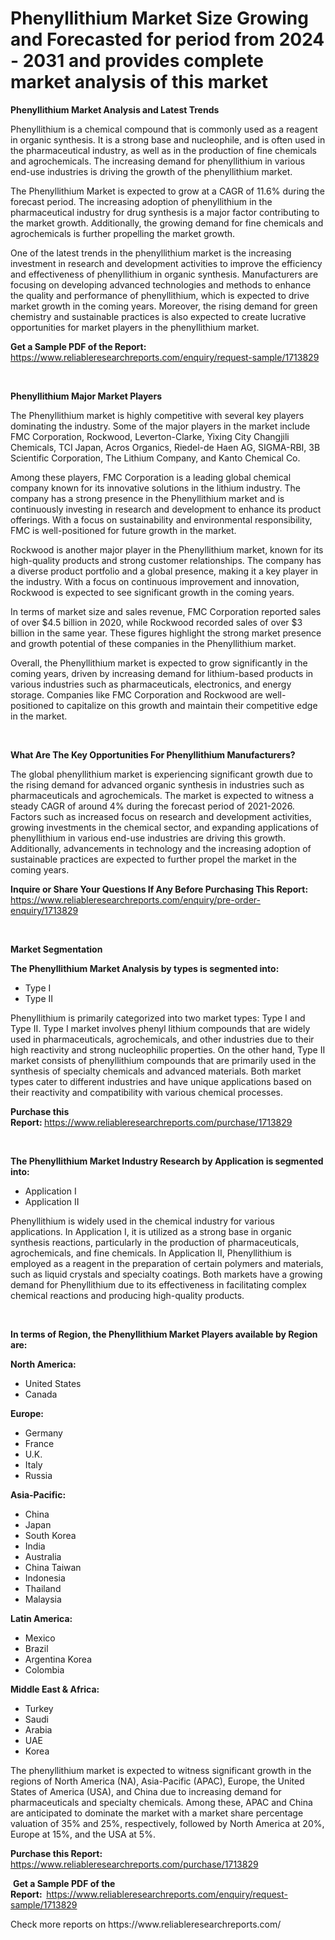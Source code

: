 <p><h1>Phenyllithium Market Size Growing and Forecasted for period from 2024 - 2031 and provides complete market analysis of this market</h1></p><p><strong>Phenyllithium Market Analysis and Latest Trends</strong></p>
<p><p>Phenyllithium is a chemical compound that is commonly used as a reagent in organic synthesis. It is a strong base and nucleophile, and is often used in the pharmaceutical industry, as well as in the production of fine chemicals and agrochemicals. The increasing demand for phenyllithium in various end-use industries is driving the growth of the phenyllithium market.</p><p>The Phenyllithium Market is expected to grow at a CAGR of 11.6% during the forecast period. The increasing adoption of phenyllithium in the pharmaceutical industry for drug synthesis is a major factor contributing to the market growth. Additionally, the growing demand for fine chemicals and agrochemicals is further propelling the market growth.</p><p>One of the latest trends in the phenyllithium market is the increasing investment in research and development activities to improve the efficiency and effectiveness of phenyllithium in organic synthesis. Manufacturers are focusing on developing advanced technologies and methods to enhance the quality and performance of phenyllithium, which is expected to drive market growth in the coming years. Moreover, the rising demand for green chemistry and sustainable practices is also expected to create lucrative opportunities for market players in the phenyllithium market.</p></p>
<p><strong>Get a Sample PDF of the Report:&nbsp;</strong> <a href="https://www.reliableresearchreports.com/enquiry/request-sample/1713829">https://www.reliableresearchreports.com/enquiry/request-sample/1713829</a></p>
<p>&nbsp;</p>
<p><strong>Phenyllithium Major Market Players</strong></p>
<p><p>The Phenyllithium market is highly competitive with several key players dominating the industry. Some of the major players in the market include FMC Corporation, Rockwood, Leverton-Clarke, Yixing City Changjili Chemicals, TCI Japan, Acros Organics, Riedel-de Haen AG, SIGMA-RBI, 3B Scientific Corporation, The Lithium Company, and Kanto Chemical Co.</p><p>Among these players, FMC Corporation is a leading global chemical company known for its innovative solutions in the lithium industry. The company has a strong presence in the Phenyllithium market and is continuously investing in research and development to enhance its product offerings. With a focus on sustainability and environmental responsibility, FMC is well-positioned for future growth in the market.</p><p>Rockwood is another major player in the Phenyllithium market, known for its high-quality products and strong customer relationships. The company has a diverse product portfolio and a global presence, making it a key player in the industry. With a focus on continuous improvement and innovation, Rockwood is expected to see significant growth in the coming years.</p><p>In terms of market size and sales revenue, FMC Corporation reported sales of over $4.5 billion in 2020, while Rockwood recorded sales of over $3 billion in the same year. These figures highlight the strong market presence and growth potential of these companies in the Phenyllithium market.</p><p>Overall, the Phenyllithium market is expected to grow significantly in the coming years, driven by increasing demand for lithium-based products in various industries such as pharmaceuticals, electronics, and energy storage. Companies like FMC Corporation and Rockwood are well-positioned to capitalize on this growth and maintain their competitive edge in the market.</p></p>
<p>&nbsp;</p>
<p><strong>What Are The Key Opportunities For Phenyllithium Manufacturers?</strong></p>
<p><p>The global phenyllithium market is experiencing significant growth due to the rising demand for advanced organic synthesis in industries such as pharmaceuticals and agrochemicals. The market is expected to witness a steady CAGR of around 4% during the forecast period of 2021-2026. Factors such as increased focus on research and development activities, growing investments in the chemical sector, and expanding applications of phenyllithium in various end-use industries are driving this growth. Additionally, advancements in technology and the increasing adoption of sustainable practices are expected to further propel the market in the coming years.</p></p>
<p><strong>Inquire or Share Your Questions If Any Before Purchasing This Report:</strong> <a href="https://www.reliableresearchreports.com/enquiry/pre-order-enquiry/1713829">https://www.reliableresearchreports.com/enquiry/pre-order-enquiry/1713829</a></p>
<p>&nbsp;</p>
<p><strong>Market Segmentation</strong></p>
<p><strong>The Phenyllithium Market Analysis by types is segmented into:</strong></p>
<p><ul><li>Type I</li><li>Type II</li></ul></p>
<p><p>Phenyllithium is primarily categorized into two market types: Type I and Type II. Type I market involves phenyl lithium compounds that are widely used in pharmaceuticals, agrochemicals, and other industries due to their high reactivity and strong nucleophilic properties. On the other hand, Type II market consists of phenyllithium compounds that are primarily used in the synthesis of specialty chemicals and advanced materials. Both market types cater to different industries and have unique applications based on their reactivity and compatibility with various chemical processes.</p></p>
<p><strong>Purchase this Report:&nbsp;</strong><a href="https://www.reliableresearchreports.com/purchase/1713829">https://www.reliableresearchreports.com/purchase/1713829</a></p>
<p>&nbsp;</p>
<p><strong>The Phenyllithium Market Industry Research by Application is segmented into:</strong></p>
<p><ul><li>Application I</li><li>Application II</li></ul></p>
<p><p>Phenyllithium is widely used in the chemical industry for various applications. In Application I, it is utilized as a strong base in organic synthesis reactions, particularly in the production of pharmaceuticals, agrochemicals, and fine chemicals. In Application II, Phenyllithium is employed as a reagent in the preparation of certain polymers and materials, such as liquid crystals and specialty coatings. Both markets have a growing demand for Phenyllithium due to its effectiveness in facilitating complex chemical reactions and producing high-quality products.</p></p>
<p>&nbsp;</p>
<p><strong>In terms of Region, the Phenyllithium Market Players available by Region are:</strong></p>
<p>
    <p> <strong> North America: </strong>
        <ul>
            <li>United States</li>
            <li>Canada</li>
        </ul>
        </p> 
    <p> <strong> Europe: </strong>
        <ul>
            <li>Germany</li>
            <li>France</li>
            <li>U.K.</li>
            <li>Italy</li>
            <li>Russia</li>
        </ul>
        </p> 
    <p> <strong> Asia-Pacific: </strong>
        <ul>
            <li>China</li>
            <li>Japan</li>
            <li>South Korea</li>
            <li>India</li>
            <li>Australia</li>
            <li>China Taiwan</li>
            <li>Indonesia</li>
            <li>Thailand</li>
            <li>Malaysia</li>
        </ul>
        </p> 
    <p> <strong> Latin America: </strong>
        <ul>
            <li>Mexico</li>
            <li>Brazil</li>
            <li>Argentina Korea</li>
            <li>Colombia</li>
        </ul>
        </p> 
    <p> <strong> Middle East & Africa: </strong>
        <ul>
            <li>Turkey</li>
            <li>Saudi</li>
            <li>Arabia</li>
            <li>UAE</li>
            <li>Korea</li>
        </ul>
    </p>
    </p>
<p><p>The phenyllithium market is expected to witness significant growth in the regions of North America (NA), Asia-Pacific (APAC), Europe, the United States of America (USA), and China due to increasing demand for pharmaceuticals and specialty chemicals. Among these, APAC and China are anticipated to dominate the market with a market share percentage valuation of 35% and 25%, respectively, followed by North America at 20%, Europe at 15%, and the USA at 5%.</p></p>
<p><strong>Purchase this Report: </strong><a href="https://www.reliableresearchreports.com/purchase/1713829">https://www.reliableresearchreports.com/purchase/1713829</a></p>
<p>&nbsp;<strong>Get a Sample PDF of the Report:&nbsp;&nbsp;</strong><a href="https://www.reliableresearchreports.com/enquiry/request-sample/1713829">https://www.reliableresearchreports.com/enquiry/request-sample/1713829</a></p>
<p><strong></strong></p>
<p>Check more reports on https://www.reliableresearchreports.com/</p>
